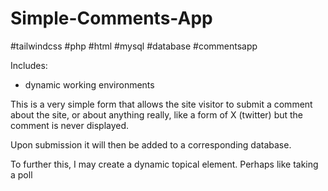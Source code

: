 # Simple-Comments-App

#tailwindcss #php #html #mysql #database #commentsapp

Includes:
  * dynamic working environments

This is a very simple form that allows the site visitor to submit a comment about the site, or about anything really, like a form 
of X (twitter) but the comment is never displayed.

Upon submission it will then be added to a corresponding database.

To further this, I may create a dynamic topical element. Perhaps like taking a poll
